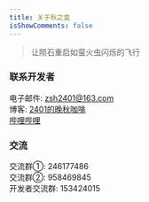 ```yaml
---
title: 关于秋之盒
isShowComments: false
---
```

> 让陨石重启如萤火虫闪烁的飞行
### 联系开发者
电子邮件: zsh2401@163.com   
博客: [2401的晚秋咖啡](https://blog.zsh2401.top)   
[哔哩哔哩](https://space.bilibili.com/3061574/#/)
### 交流   
交流群①: 246177486    
交流群②: 958469845   
开发者交流群: 153424015     